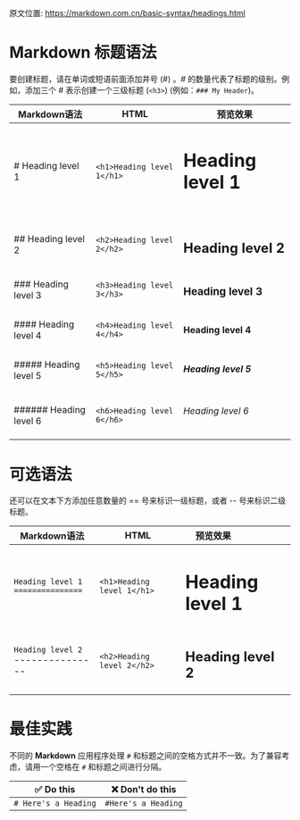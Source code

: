 原文位置: https://markdown.com.cn/basic-syntax/headings.html

# Markdown 标题语法
要创建标题，请在单词或短语前面添加井号 (#) 。# 的数量代表了标题的级别。例如，添加三个 # 表示创建一个三级标题 (`<h3>`) (例如：`### My Header`)。

| Markdown语法 | HTML	| 预览效果 |
| --- | --- | --- |
| # Heading level 1 |	`<h1>Heading level 1</h1>` | <h1>Heading level 1<h1> |
| ## Heading level 2 |	`<h2>Heading level 2</h2>` | <h2>Heading level 2</h2> |	
| ### Heading level 3	| `<h3>Heading level 3</h3>` | <h3>Heading level 3</h3> |	
| #### Heading level 4 |	`<h4>Heading level 4</h4>` | <h4>Heading level 4</h4> |	
| ##### Heading level 5 |	`<h5>Heading level 5</h5>` | <h5>Heading level 5</h5> |	
| ###### Heading level 6 |	`<h6>Heading level 6</h6>` | <h6>Heading level 6</h6> |	

# 可选语法
还可以在文本下方添加任意数量的 == 号来标识一级标题，或者 -- 号来标识二级标题。

|Markdown语法|HTML|<div style="width:100px;">预览效果</div>|
|---|---|---|
|`Heading level 1`<br> `===============`|`<h1>Heading level 1</h1>`|<h1>Heading level 1</h1>|	
|`Heading level 2`<br>---------------|`<h2>Heading level 2</h2>`|<h2>Heading level 2</h2>|

# 最佳实践
不同的 **Markdown** 应用程序处理 `#` 和标题之间的空格方式并不一致。为了兼容考虑，请用一个空格在 `#` 和标题之间进行分隔。

|✅  Do this|❌  Don't do this|
|---|---|
|`# Here's a Heading`|`#Here's a Heading`|
